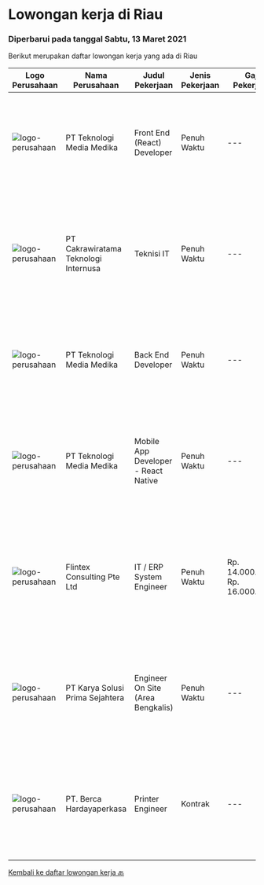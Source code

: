 
  # Lowongan kerja di Riau

  ### Diperbarui pada tanggal Sabtu, 13 Maret 2021

  Berikut merupakan daftar lowongan kerja yang ada di Riau

  |Logo Perusahaan | Nama Perusahaan | Judul Pekerjaan | Jenis Pekerjaan | Gaji Pekerjaan | Lokasi | Deskripsi | Tanggal diunggah | Pranala |
  | -------------- | --------------- | --------------- | --------- | --------- | -------------- | ------- | ----------- | ----------- |
  |![logo-perusahaan](https://image-service-cdn.seek.com.au/4f505c9b7ad9ede72f3b58f5a8e775785c9aea35/ee4dce1061f3f616224767ad58cb2fc751b8d2dc)|PT Teknologi Media Medika|Front End (React) Developer|Penuh Waktu|---|Pekanbaru|Strong knowledge of Javascript Strong knowledge in ReactJS concepts along with its popular accompanying libraries such as Redux, thunk, Axios, etc...|Kamis, 11 Maret 2021|https://www.jobstreet.co.id/id/job/front-end-react-developer-3466928?token=0~dd7efa41-8297-4861-97b8-2a5c343e766a&sectionRank=1&jobId=jobstreet-id-job-3466928|
|![logo-perusahaan](https://us.123rf.com/450wm/pavelstasevich/pavelstasevich1811/pavelstasevich181101027/112815900-stock-vector-no-image-available-icon-flat-vector.jpg?ver=6)|PT Cakrawiratama Teknologi Internusa|Teknisi IT|Penuh Waktu|---|Pekanbaru|PT Cakrawiratama Teknologi Internusa yang bergerak dibidang IT Network Security Integrator, memberikan kesempatan berkarir untuk ditempatkan pada...|Rabu, 10 Maret 2021|https://www.jobstreet.co.id/id/job/teknisi-it-3478301?token=0~dd7efa41-8297-4861-97b8-2a5c343e766a&sectionRank=2&jobId=jobstreet-id-job-3478301|
|![logo-perusahaan](https://image-service-cdn.seek.com.au/693e277442a7279322b3a21765b4c571aafeead9/ee4dce1061f3f616224767ad58cb2fc751b8d2dc)|PT Teknologi Media Medika|Back End Developer|Penuh Waktu|---|Pekanbaru|Strong knowledge of Javascript Strong knowledge in Node JS Strong knowledge in creating a robust REST API (JSON) Strong knowledge in MongoDB and...|Kamis, 11 Maret 2021|https://www.jobstreet.co.id/id/job/back-end-developer-3466929?token=0~dd7efa41-8297-4861-97b8-2a5c343e766a&sectionRank=3&jobId=jobstreet-id-job-3466929|
|![logo-perusahaan](https://image-service-cdn.seek.com.au/4f505c9b7ad9ede72f3b58f5a8e775785c9aea35/ee4dce1061f3f616224767ad58cb2fc751b8d2dc)|PT Teknologi Media Medika|Mobile App Developer - React Native|Penuh Waktu|---|Pekanbaru|Experience building production applications using React Native Experience with state management libraries such as Flux and Redux Experience with...|Kamis, 11 Maret 2021|https://www.jobstreet.co.id/id/job/mobile-app-developer-react-native-3466930?token=0~dd7efa41-8297-4861-97b8-2a5c343e766a&sectionRank=4&jobId=jobstreet-id-job-3466930|
|![logo-perusahaan](https://image-service-cdn.seek.com.au/ac4f3e2c0896b776cabd8d4e3825fbe5a586fcd3/ee4dce1061f3f616224767ad58cb2fc751b8d2dc)|Flintex Consulting Pte Ltd|IT / ERP System Engineer|Penuh Waktu|Rp. 14.000.000-Rp. 16.000.000|Dumai|POSITION SUMMARY:         Responsible for working in a group environment in leading, guide, and support through the successful implementation of ERP...|Sabtu, 06 Maret 2021|https://www.jobstreet.co.id/id/job/it-erp-system-engineer-8394751/origin/sg?token=0~dd7efa41-8297-4861-97b8-2a5c343e766a&sectionRank=5&jobId=jobstreet-sg-job-8394751|
|![logo-perusahaan](https://image-service-cdn.seek.com.au/af1044de0b0368b965f00fbbea921becef8205bb/ee4dce1061f3f616224767ad58cb2fc751b8d2dc)|PT Karya Solusi Prima Sejahtera|Engineer On Site (Area Bengkalis)|Penuh Waktu|---|Riau|Persyaratan: Pendidikan minimal D3/S1 Teknik Informatika/Teknik Telekomunikasi Memiliki pengalaman bekerja di bidang yang sama minimal 1 tahun...|Sabtu, 27 Februari 2021|https://www.jobstreet.co.id/id/job/engineer-on-site-area-bengkalis-3461121?token=0~dd7efa41-8297-4861-97b8-2a5c343e766a&sectionRank=6&jobId=jobstreet-id-job-3461121|
|![logo-perusahaan](https://image-service-cdn.seek.com.au/07808e0e0514b875ff9e370c520f3f76aeab9a82/ee4dce1061f3f616224767ad58cb2fc751b8d2dc)|PT. Berca Hardayaperkasa|Printer Engineer|Kontrak|---|Pekanbaru|Responsibilities : Analyzing, diagnosing, and installation to several areas including desktop hardware, operating systems, application software and...|Kamis, 25 Februari 2021|https://www.jobstreet.co.id/id/job/printer-engineer-3467307?token=0~dd7efa41-8297-4861-97b8-2a5c343e766a&sectionRank=7&jobId=jobstreet-id-job-3467307|


  [Kembali ke daftar lowongan kerja 🔙](../README.md#daftar-lowongan-kerja)
  